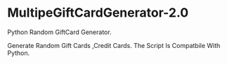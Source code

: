# MultipeGiftCardGenerator-2.0


Python Random GiftCard Generator.

Generate Random Gift Cards ,Credit Cards. The Script Is Compatbile With Python. 
